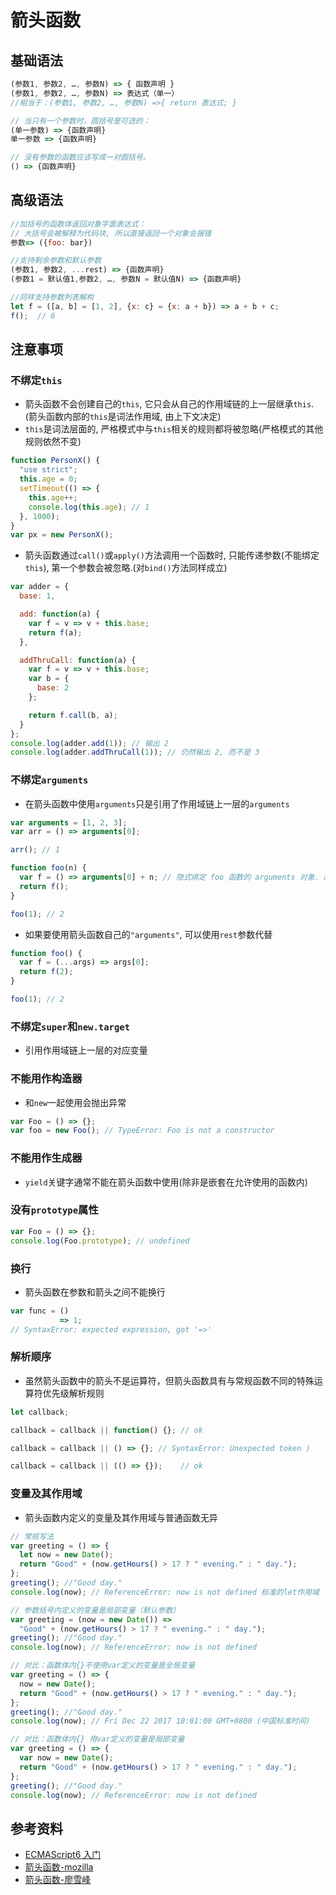 # 箭头函数

## 基础语法

```javascript
(参数1, 参数2, …, 参数N) => { 函数声明 }
(参数1, 参数2, …, 参数N) => 表达式（单一）
//相当于：(参数1, 参数2, …, 参数N) =>{ return 表达式; }

// 当只有一个参数时，圆括号是可选的：
(单一参数) => {函数声明}
单一参数 => {函数声明}

// 没有参数的函数应该写成一对圆括号。
() => {函数声明}
```

## 高级语法

```javascript
//加括号的函数体返回对象字面表达式：
// 大括号会被解释为代码块, 所以直接返回一个对象会报错
参数=> ({foo: bar})

//支持剩余参数和默认参数
(参数1, 参数2, ...rest) => {函数声明}
(参数1 = 默认值1,参数2, …, 参数N = 默认值N) => {函数声明}

//同样支持参数列表解构
let f = ([a, b] = [1, 2], {x: c} = {x: a + b}) => a + b + c;
f();  // 6
```

## 注意事项

### 不绑定`this`

- 箭头函数不会创建自己的`this`, 它只会从自己的作用域链的上一层继承`this`.(箭头函数内部的`this`是词法作用域, 由上下文决定)
- `this`是词法层面的, 严格模式中与`this`相关的规则都将被忽略(严格模式的其他规则依然不变)

```javascript
function PersonX() {
  "use strict";
  this.age = 0;
  setTimeout(() => {
    this.age++;
    console.log(this.age); // 1
  }, 1000);
}
var px = new PersonX();
```

- 箭头函数通过`call()`或`apply()`方法调用一个函数时, 只能传递参数(不能绑定 `this`), 第一个参数会被忽略.(对`bind()`方法同样成立)

```javascript
var adder = {
  base: 1,

  add: function(a) {
    var f = v => v + this.base;
    return f(a);
  },

  addThruCall: function(a) {
    var f = v => v + this.base;
    var b = {
      base: 2
    };

    return f.call(b, a);
  }
};
console.log(adder.add(1)); // 输出 2
console.log(adder.addThruCall(1)); // 仍然输出 2, 而不是 3
```

### 不绑定`arguments`

- 在箭头函数中使用`arguments`只是引用了作用域链上一层的`arguments`

```javascript
var arguments = [1, 2, 3];
var arr = () => arguments[0];

arr(); // 1

function foo(n) {
  var f = () => arguments[0] + n; // 隐式绑定 foo 函数的 arguments 对象. arguments[0] 是 n
  return f();
}

foo(1); // 2
```

- 如果要使用箭头函数自己的`"arguments"`, 可以使用`rest`参数代替

```javascript
function foo() {
  var f = (...args) => args[0];
  return f(2);
}

foo(1); // 2
```

### 不绑定`super`和`new.target`

- 引用作用域链上一层的对应变量

### 不能用作构造器

- 和`new`一起使用会抛出异常

```javascript
var Foo = () => {};
var foo = new Foo(); // TypeError: Foo is not a constructor
```

### 不能用作生成器

- `yield`关键字通常不能在箭头函数中使用(除非是嵌套在允许使用的函数内)

### 没有`prototype`属性

```javascript
var Foo = () => {};
console.log(Foo.prototype); // undefined
```

### 换行

- 箭头函数在参数和箭头之间不能换行

```javascript
var func = ()
           => 1;
// SyntaxError: expected expression, got '=>'
```

### 解析顺序

- 虽然箭头函数中的箭头不是运算符，但箭头函数具有与常规函数不同的特殊运算符优先级解析规则

```javascript
let callback;

callback = callback || function() {}; // ok

callback = callback || () => {}; // SyntaxError: Unexpected token )

callback = callback || (() => {});    // ok
```

### 变量及其作用域

- 箭头函数内定义的变量及其作用域与普通函数无异

```javascript
// 常规写法
var greeting = () => {
  let now = new Date();
  return "Good" + (now.getHours() > 17 ? " evening." : " day.");
};
greeting(); //"Good day."
console.log(now); // ReferenceError: now is not defined 标准的let作用域

// 参数括号内定义的变量是局部变量（默认参数）
var greeting = (now = new Date()) =>
  "Good" + (now.getHours() > 17 ? " evening." : " day.");
greeting(); //"Good day."
console.log(now); // ReferenceError: now is not defined

// 对比：函数体内{}不使用var定义的变量是全局变量
var greeting = () => {
  now = new Date();
  return "Good" + (now.getHours() > 17 ? " evening." : " day.");
};
greeting(); //"Good day."
console.log(now); // Fri Dec 22 2017 10:01:00 GMT+0800 (中国标准时间)

// 对比：函数体内{} 用var定义的变量是局部变量
var greeting = () => {
  var now = new Date();
  return "Good" + (now.getHours() > 17 ? " evening." : " day.");
};
greeting(); //"Good day."
console.log(now); // ReferenceError: now is not defined
```

## 参考资料

- [ECMAScript6 入门](http://es6.ruanyifeng.com/#docs/function)
- [箭头函数-mozilla](https://developer.mozilla.org/zh-CN/docs/Web/JavaScript/Reference/Functions/Arrow_functions)
- [箭头函数-廖雪峰](https://www.liaoxuefeng.com/wiki/001434446689867b27157e896e74d51a89c25cc8b43bdb3000/001438565969057627e5435793645b7acaee3b6869d1374000)
